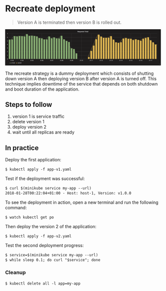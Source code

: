 Recreate deployment
===================

> Version A is terminated then version B is rolled out.

![kubernetes recreate deployment](grafana-recreate.png)

The recreate strategy is a dummy deployment which consists of shutting down
version A then deploying version B after version A is turned off. This technique
implies downtime of the service that depends on both shutdown and boot duration
of the application.

## Steps to follow

1. version 1 is service traffic
1. delete version 1
1. deploy version 2
1. wait until all replicas are ready

## In practice

Deploy the first application:

```
$ kubectl apply -f app-v1.yaml
```

Test if the deployment was successful:

```
$ curl $(minikube service my-app --url)
2018-01-28T00:22:04+01:00 - Host: host-1, Version: v1.0.0
```

To see the deployment in action, open a new terminal and run the following command:

```
$ watch kubectl get po
```

Then deploy the version 2 of the application:

```
$ kubectl apply -f app-v2.yaml
```

Test the second deployment progress:

```
$ service=$(minikube service my-app --url)
$ while sleep 0.1; do curl "$service"; done
```

### Cleanup

```
$ kubectl delete all -l app=my-app
```
